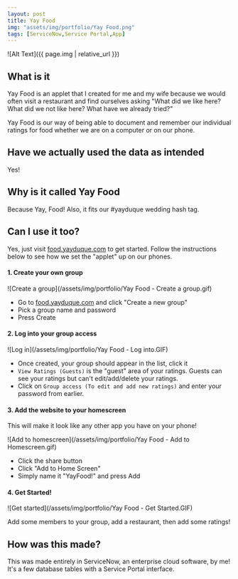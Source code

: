 ```yaml
---
layout: post
title: Yay Food
img: "assets/img/portfolio/Yay Food.png"
tags: [ServiceNow,Service Portal,App]
---
```


![Alt Text]({{ page.img | relative_url }})

## What is it

Yay Food is an applet that I created for me and my wife because we would often visit a restaurant and find ourselves asking "What did we like here? What did we not like here? What have we already tried?"

Yay Food is our way of being able to document and remember our individual ratings for food whether we are on a computer or on our phone.

## Have we actually used the data as intended

Yes!

## Why is it called Yay Food

Because Yay, Food! Also, it fits our #yayduque wedding hash tag.

## Can I use it too?

Yes, just visit [food.yayduque.com](http://food.yayduque.com) to get started. Follow the instructions below to see how we set the "applet" up on our phones.

#### 1. Create your own group

![Create a group](/assets/img/portfolio/Yay Food - Create a group.gif)

- Go to [food.yayduque.com](http://food.yayduque.com) and click "Create a new group" 
- Pick a group name and password
- Press Create

#### 2. Log into your group access

![Log in](/assets/img/portfolio/Yay Food - Log into.GIF)

- Once created, your group should appear in the list, click it
- `View Ratings (Guests)` is the "guest" area of your ratings. Guests can see your ratings but can't edit/add/delete your ratings.
- Click on `Group access (To edit and add new ratings)` and enter your password from earlier.

#### 3. Add the website to your homescreen

This will make it look like any other app you have on your phone!

![Add to homescreen](/assets/img/portfolio/Yay Food - Add to Homescreen.gif)

- Click the share button
- Click "Add to Home Screen"
- Simply name it "YayFood!" and press Add

#### 4. Get Started!

![Get started](/assets/img/portfolio/Yay Food - Get Started.GIF)

Add some members to your group, add a restaurant, then add some ratings!

## How was this made?

This was made entirely in ServiceNow, an enterprise cloud software, by me! It's a few database tables with a Service Portal interface.